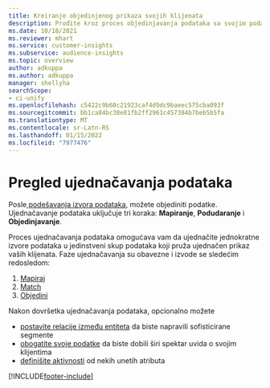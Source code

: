 ```yaml
---
title: Kreiranje objedinjenog prikaza svojih klijenata
description: Prođite kroz proces objedinjavanja podataka sa svojim podacima da biste kreirali jedan glavni skup podataka o profilima klijenata.
ms.date: 10/18/2021
ms.reviewer: mhart
ms.service: customer-insights
ms.subservice: audience-insights
ms.topic: overview
author: adkuppa
ms.author: adkuppa
manager: shellyha
searchScope:
- ci-unify
ms.openlocfilehash: c5422c9b60c21923caf4d9dc9baeec575cba093f
ms.sourcegitcommit: bb1ca84bc38e81fb2ff2961c457384b7beb5b5fa
ms.translationtype: MT
ms.contentlocale: sr-Latn-RS
ms.lasthandoff: 01/15/2022
ms.locfileid: "7977476"
---
```

# <a name="data-unification-overview"></a>Pregled ujednačavanja podataka

Posle[ podešavanja izvora podataka](data-sources.md), možete objediniti podatke. Ujednačavanje podataka uključuje tri koraka: **Mapiranje**, **Podudaranje** i **Objedinjavanje**.

Proces ujednačavanja podataka omogućava vam da ujednačite jednokratne izvore podataka u jedinstveni skup podataka koji pruža ujednačen prikaz vaših klijenata. Faze ujednačavanja su obavezne i izvode se sledećim redosledom:

1. [Mapiraj](map-entities.md)
2. [Match](match-entities.md)
3. [Objedini](merge-entities.md)

Nakon dovršetka ujednačavanja podataka, opcionalno možete

- [postavite relacije između entiteta](relationships.md) da biste napravili sofisticirane segmente
- [obogatite svoje podatke](enrichment-hub.md) da biste dobili širi spektar uvida o svojim klijentima
- [definišite aktivnosti](activities.md) od nekih unetih atributa


[!INCLUDE[footer-include](../includes/footer-banner.md)]